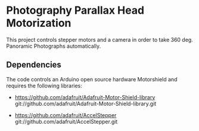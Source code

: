 Photography Parallax Head Motorization
=============

This project controls stepper motors and a camera in order to take 360 deg.
Panoramic Photographs automatically.

Dependencies
-------------

The code controls an Arduino open source hardware Motorshield and requires
the following libraries:

- https://github.com/adafruit/Adafruit-Motor-Shield-library
	git://github.com/adafruit/Adafruit-Motor-Shield-library.git

- https://github.com/adafruit/AccelStepper
	git://github.com/adafruit/AccelStepper.git